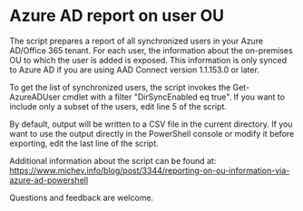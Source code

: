 # Azure AD report on user OU

The script prepares a report of all synchronized users in your Azure AD/Office 365 tenant. For each user, the information about the on-premises OU to which the user is added is exposed. This information is only synced to Azure AD if you are using AAD Connect version 1.1.153.0 or later.

To get the list of synchronized users, the script invokes the Get-AzureADUser cmdlet with a filter "DirSyncEnabled eq true". If you want to include only a subset of the users, edit line 5 of the script.

By default, output will be written to a CSV file in the current directory. If you want to use the output directly in the PowerShell console or modify it before exporting, edit the last line of the script.

Additional information about the script can be found at: https://www.michev.info/blog/post/3344/reporting-on-ou-information-via-azure-ad-powershell

Questions and feedback are welcome.
